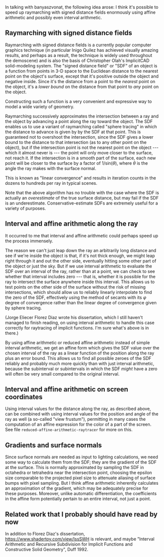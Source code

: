 In talking with banyaszvonat, the following idea arose:
I think it's possible to speed up raymarching with signed distance
fields enormously using affine arithmetic and possibly even interval
arithmetic.

Raymarching with signed distance fields
---------------------------------------

Raymarching with signed distance fields is a currently popular
computer graphics technique (in particular Inigo Quilez has achieved
visually amazing results, and perhaps as a result, the technique is
widely used throughout the demoscene) and is also the basis of
Christopher Olah's ImplicitCAD solid-modeling system.  The "signed
distance field" or "SDF" of an object is a function from points in 3-D
space to the Euclidean distance to the nearest point on the object's
surface, except that it's positive outside the object and negative
inside.  Since it's the distance from a point to the *nearest* point
on the object, it's a *lower bound* on the distance from that point to
*any* point on the object.

Constructing such a function is a very convenient and expressive way
to model a wide variety of geometry.

Raymarching successively approximates the intersection between a ray
and the object by advancing a point along the ray toward the object.
The SDF enables us to use a variant of raymarching called "sphere
tracing" in which the distance to advance is given by by the SDF at
that point.  This is guaranteed not to overshoot the intersection,
since the SDF gives a lower bound to the distance to that intersection
(as to any other point on the object), but if the intersection point
is not the nearest point on the object --- which it almost never is
--- the point will only move closer to the surface, not reach it.  If
the intersection is in a smooth part of the surface, each new point
will be closer to the surface by a factor of 1/sin(*&theta;*), where
*&theta;* is the angle the ray makes with the surface normal.

This is known as "linear convergence" and results in iteration counts
in the dozens to hundreds per ray in typical scenes.

Note that the above algorithm has no trouble with the case where the
SDF is actually an *overestimate* of the true surface distance, but
may fail if the SDF is an underestimate.  Conservative-estimate SDFs
are extremely useful for a variety of purposes.

Interval and affine arithmetic along the ray
--------------------------------------------

It occurred to me that interval and affine arithmetic could perhaps
speed up the process immensely.

The reason we can't just leap down the ray an arbitrarily long
distance and see if we're inside the object is that, if it's not thick
enough, we might leap right through it and out the other side,
eventually hitting some other part of the object or just the sky.  But
if we use interval arithmetic to evaluate the SDF over an interval of
the ray, rather than at a point, we can check to see whether that
interval includes zero --- that is, whether it is possible for the ray
to intersect the surface anywhere inside this interval.  This allows
us to test points on the other side of the surface without the risk of
missing intersections, which should allow us to reliably linearly
interpolate to find the zero of the SDF, effectively using the method
of secants with its *&phi;* degree of convergence rather than the
linear degree of convergence given by sphere tracing.

(Jorge Eliecer Florez Diaz wrote his dissertation, which I still
haven't managed to finish reading, on using interval arithmetic to
handle this case correctly for raytracing of implicit functions.  I'm
sure what's above is in there.)

By using affine arithmetic or reduced affine arithmetic instead of
simple interval arithmetic, we get an affine form which gives the SDF
value over the chosen interval of the ray as a linear function of the
position along the ray plus an error bound.  This allows us to find
all possible zeroes of the SDF reliably and probably much more quickly
than with just interval arithmetic, because the subinterval or
subintervals in which the SDF *might* have a zero will often be very
small compared to the original interval.

Interval and affine arithmetic on screen coordinates
----------------------------------------------------

Using interval values for the distance along the ray, as described
above, can be combined with using interval values for the position and
angle of the ray as well (a so-called "view frustum"), permitting in
many cases the computation of an affine expression for the color of a
part of the screen.  See file `reduced-affine-arithmetic-raytracer`
for more on this.

Gradients and surface normals
-----------------------------

Since surface normals are needed as input to lighting calculations, we
need some way to calculate them from the SDF; they are the gradient of
the SDF at the surface.  This is normally approximated by sampling the
SDF in octahedra or tetrahedra near the intersection point, choosing
the epsilon size comparable to the projected pixel size to attenuate
aliasing of surface bumps with pixel sampling.  But I think affine
arithmetic inherently calculates an approximation of the gradient,
which may be adequately precise for these purposes.  Moreover, unlike
automatic differentiation, the coefficients in the affine form
potentially pertain to an entire interval, not just a point.

Related work that I probably should have read by now
----------------------------------------------------

In addition to Florez Diaz's dissertation,
<https://www.shadertoy.com/view/lssSWH> is relevant, and maybe
"Interval Arithmetic and Recursive Subdivision for Implicit Functions
and Constructive Solid Geometry", Duff 1992.